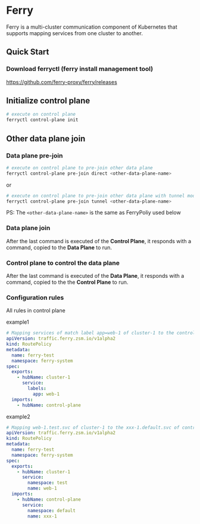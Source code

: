 # Ferry

Ferry is a multi-cluster communication component of Kubernetes that supports mapping services from one cluster to another.

## Quick Start

### Download ferryctl (ferry install management tool)

https://github.com/ferry-proxy/ferry/releases

## Initialize control plane

``` bash
# execute on control plane
ferryctl control-plane init
```

## Other data plane join

### Data plane pre-join

``` bash
# execute on control plane to pre-join other data plane
ferryctl control-plane pre-join direct <other-data-plane-name>
```
or
``` bash 
# execute on control plane to pre-join other data plane with tunnel mode
ferryctl control-plane pre-join tunnel <other-data-plane-name>
```

PS: The `<other-data-plane-name>` is the same as FerryPoliy used below


### Data plane join

After the last command is executed of the **Control Plane**, it responds with a command, copied to the **Data Plane** to run.

### Control plane to control the data plane

After the last command is executed of the **Data Plane**, it responds with a command, copied to the the **Control Plane** to run.

### Configuration rules

All rules in control plane

example1
``` yaml
# Mapping services of match label app=web-1 of cluster-1 to the control-plane
apiVersion: traffic.ferry.zsm.io/v1alpha2
kind: RoutePolicy
metadata:
  name: ferry-test
  namespace: ferry-system
spec:
  exports:
    - hubName: cluster-1
      service:
        labels:
          app: web-1
  imports:
    - hubName: control-plane
```

example2
``` yaml
# Mapping web-1.test.svc of cluster-1 to the xxx-1.default.svc of control-plane
apiVersion: traffic.ferry.zsm.io/v1alpha2
kind: RoutePolicy
metadata:
  name: ferry-test
  namespace: ferry-system
spec:
  exports:
    - hubName: cluster-1
      service:
        namespace: test
        name: web-1
  imports:
    - hubName: control-plane
      service:
        namespace: default
        name: xxx-1
```


